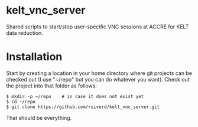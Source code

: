 # kelt_vnc_server
Shared scripts to start/stop user-specific VNC sessions at ACCRE for KELT data reduction.

Installation
============

Start by creating a location in your home directory where git projects can
be checked out (I use "~/repo" but you can do whatever you want). Check out
the project into that folder as follows:
```
$ mkdir -p ~/repo    # in case it does not exist yet
$ cd ~/repo
$ git clone https://github.com/rsiverd/kelt_vnc_server.git
```
That should be everything.

